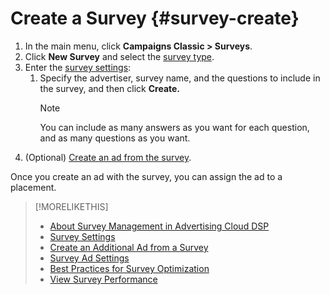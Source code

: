 # Create a Survey {#survey-create}

1. In the main menu, click **Campaigns Classic > Surveys**.
1. Click **New Survey** and select the [survey type](survey-about.md).
1. Enter the [survey settings](survey-settings.md):
    1. Specify the advertiser, survey name, and the questions to include in the survey, and then click **Create.**
       >[!NOTE]
       >
       >You can include as many answers as you want for each question, and as many questions as you want. <!-- unless there's a limit -->
1. (Optional) [Create an ad from the survey](survey-creae-ad.md).

Once you create an ad with the survey, you can assign the ad to a placement. <!-- I think -->

>[!MORELIKETHIS]
>
>* [About Survey Management in Advertising Cloud DSP](survey-about.md)
>* [Survey Settings](survey-settings.md)
>* [Create an Additional Ad from a Survey](survey-create-additional-ad.md)
>* [Survey Ad Settings](/help/dsp/campaign-management/ads/ad-settings-survey.md)
>* [Best Practices for Survey Optimization](survey-best-practices-optimization)
>* [View Survey Performance](survey-view-performance.md)
